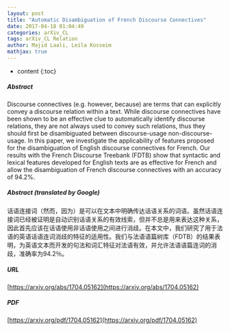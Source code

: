 ```yaml
---
layout: post
title: "Automatic Disambiguation of French Discourse Connectives"
date: 2017-04-18 01:04:49
categories: arXiv_CL
tags: arXiv_CL Relation
author: Majid Laali, Leila Kosseim
mathjax: true
---
```


* content
{:toc}

##### Abstract
Discourse connectives (e.g. however, because) are terms that can explicitly convey a discourse relation within a text. While discourse connectives have been shown to be an effective clue to automatically identify discourse relations, they are not always used to convey such relations, thus they should first be disambiguated between discourse-usage non-discourse-usage. In this paper, we investigate the applicability of features proposed for the disambiguation of English discourse connectives for French. Our results with the French Discourse Treebank (FDTB) show that syntactic and lexical features developed for English texts are as effective for French and allow the disambiguation of French discourse connectives with an accuracy of 94.2%.

##### Abstract (translated by Google)
话语连接词（然而，因为）是可以在文本中明确传达话语关系的词语。虽然话语连接词已经被证明是自动识别话语关系的有效线索，但并不总是用来表达这种关系，因此首先应该在话语使用非话语使用之间进行消歧。在本文中，我们研究了用于法语的英语话语连词消歧的特征的适用性。我们与法语语篇树库（FDTB）的结果表明，为英语文本而开发的句法和词汇特征对法语有效，并允许法语语篇连词的消歧，准确率为94.2％。

##### URL
[https://arxiv.org/abs/1704.05162](https://arxiv.org/abs/1704.05162)

##### PDF
[https://arxiv.org/pdf/1704.05162](https://arxiv.org/pdf/1704.05162)

